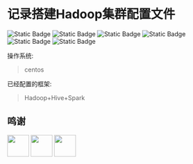 # 记录搭建Hadoop集群配置文件

![Static Badge](https://img.shields.io/badge/Centos-7-blue) ![Static Badge](https://img.shields.io/badge/Mysql-v8.0.31-gree) ![Static Badge](https://img.shields.io/badge/Java-v1.8.212-gree) ![Static Badge](https://img.shields.io/badge/Hadoop-v3.4.3-gree) ![Static Badge](https://img.shields.io/badge/Hive-v3.1.3-gree) ![Static Badge](https://img.shields.io/badge/Spark-3-gree)


操作系统:
> centos

已经配置的框架:
> Hadoop+Hive+Spark


## 鸣谢
<a href="https://www.centos.org/"><img src="https://www.centos.org/assets/img/centos-whitelogo.svg" alt="" height="50px"></a>
<a href="https://www.vmware.com/"><img src="https://www.vmware.com/media/blt8c9a8aaca0ffd4ac/blt5a3e185aed7848a3/65fac63dd3267616e27e7051/vmware-logo-grey.svg" alt="" height="50px"></a>
<a href="https://apache.org/"><img src="https://hadoop.apache.org/asf_logo_wide.png" alt="" height="50px"></a>



